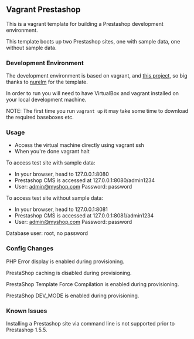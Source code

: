 ## Vagrant Prestashop
This is a vagrant template for building a Prestashop development environment.

This template boots up two Prestashop sites, one with sample data, one without sample data.

### Development Environment
The development environment is based on vagrant, and [this project](https://github.com/nurelm/prestashop_vagrant), so big thanks to [nurelm](https://github.com/nurelm) for the template.

In order to run you will need to have VirtualBox and vagrant installed on your local development machine.

NOTE: The first time you run `vagrant up` it may take some time to download the required baseboxes etc.

### Usage

+ Access the virtual machine directly using vagrant ssh
+ When you're done vagrant halt

To access test site with sample data:

+ In your browser, head to 127.0.0.1:8080
+ Prestashop CMS is accessed at 127.0.0.1:8080/admin1234
+ User: admin@myshop.com Password: password

To access test site without sample data:

+ In your browser, head to 127.0.0.1:8081
+ Prestashop CMS is accessed at 127.0.0.1:8081/admin1234
+ User: admin@myshop.com Password: password

Database user: root, no password

### Config Changes
PHP Error display is enabled during provisioning.

PrestaShop caching is disabled during provisioning.

PrestaShop Template Force Compilation is enabled during provisioning.

PrestaShop DEV_MODE is enabled during provisioning.

### Known Issues

Installing a Prestashop site via command line is not supported prior to Prestashop 1.5.5.